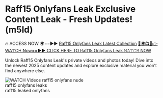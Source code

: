 # Raff15 Onlyfans Leak Exclusive Content Leak - Fresh Updates! (m5ld)

🔥 ACCESS NOW 🌍==►► <a href="https://tinyurl.com/3fjeunct" rel="nofollow">Raff15 Onlyfans Leak Latest Collection</a></h3>
[🔴🌍📺📱👉WA𝚃CH Now==►► CLICK HERE TO Raff15 Onlyfans Leak 𝚆𝙰𝚃𝙲𝙷 NOW](https://tinyurl.com/3fjeunct)

Unlock Raff15 Onlyfans Leak's private videos and photos today! Dive into the newest 2025 content updates and explore exclusive material you won’t find anywhere else.


<a href="https://tinyurl.com/3fjeunct" rel="nofollow" data-target="animated-image.originalLink"><img src="https://camo.githubusercontent.com/8a4f000d20f83aca3bf7ec5f350d767afa0574a8a352519fd8cfa583a6f93a33/68747470733a2f2f692e696d6775722e636f6d2f644a486b345a712e676966" alt="WATCH Videos" data-canonical-src="https://i.imgur.com/dJHk4Zq.gif" style="max-width: 100%; display: inline-block;" data-target="animated-image.originalImage"></a>
raff15 onlyfans nude<br>
raff15 onlyfans leaks<br>
raff15 leaked onlyfans
